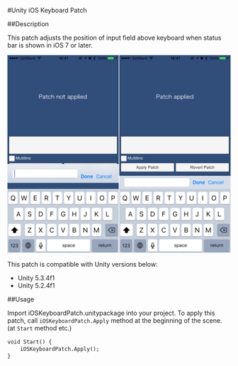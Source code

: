 #Unity iOS Keyboard Patch

##Description

This patch adjusts the position of input field above keyboard when status bar is shown in iOS 7 or later. 

![](./images/patch.png)

This patch is compatible with Unity versions below:

-	Unity 5.3.4f1
-	Unity 5.2.4f1

##Usage

Import iOSKeyboardPatch.unitypackage into your project. To apply this patch, call `iOSKeyboardPatch.Apply` method at the beginning of the scene. (at `Start` method etc.)

```
void Start() {
	iOSKeyboardPatch.Apply();
}
```